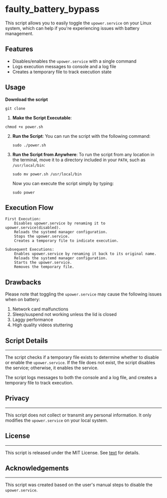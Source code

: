 # faulty_battery_bypass

This script allows you to easily toggle the `upower.service` on your Linux system, which can help if you're experiencing issues with battery management.


Features
--------

* Disables/enables the `upower.service` with a single command
* Logs execution messages to console and a log file
* Creates a temporary file to track execution state


## Usage

   **Download the script**

   `git clone `


1. **Make the Script Executable**:

  `chmod +x power.sh`

2. **Run the Script**: You can run the script with the following command:

   `sudo ./power.sh`

3. **Run the Script from Anywhere**: To run the script from any location in the terminal, move it to a directory included in your `PATH`, such as `/usr/local/bin`:

   `sudo mv power.sh /usr/local/bin`

   Now you can execute the script simply by typing:

   `sudo power`




## Execution Flow

    First Execution:
        Disables upower.service by renaming it to upower.service(disabled).
        Reloads the systemd manager configuration.
        Stops the upower.service.
        Creates a temporary file to indicate execution.

    Subsequent Executions:
        Enables upower.service by renaming it back to its original name.
        Reloads the systemd manager configuration.
        Starts the upower.service.
        Removes the temporary file.


## Drawbacks

Please note that toggling the `upower.service` may cause the following issues when on battery:

1. Network card malfunctions
2. Sleep/suspend not working unless the lid is closed
3. Laggy performance
4. High quality videos stuttering

## Script Details
--------------

The script checks if a temporary file exists to determine whether to disable or enable the `upower.service`. If the file does not exist, the script disables the service; otherwise, it enables the service.

The script logs messages to both the console and a log file, and creates a temporary file to track execution.

## Privacy
-------

This script does not collect or transmit any personal information. It only modifies the `upower.service` on your local system.

## License
-------

This script is released under the MIT License. See [text](LICENSE) for details.

## Acknowledgements
---------------

This script was created based on the user's manual steps to disable the `upower.service`.








































